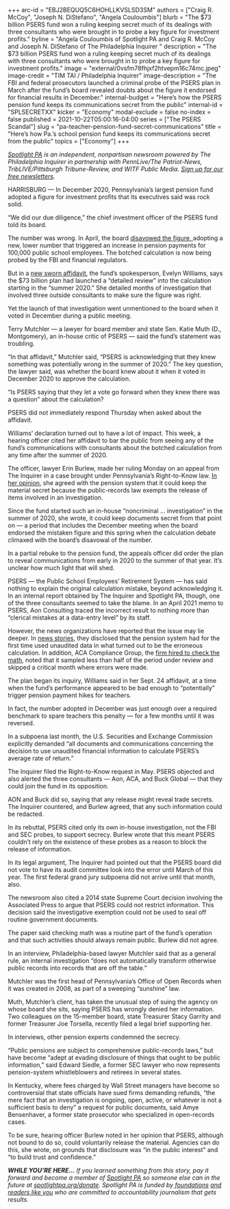 +++
arc-id = "EBJ2BEQUQ5C6HOHLLKVSLSD3SM"
authors = ["Craig R. McCoy", "Joseph N. DiStefano", "Angela Couloumbis"]
blurb = "The $73 billion PSERS fund won a ruling keeping secret much of its dealings with three consultants who were brought in to probe a key figure for investment profits."
byline = "Angela Couloumbis of Spotlight PA and Craig R. McCoy and Joseph N. DiStefano of The Philadelphia Inquirer "
description = "The $73 billion PSERS fund won a ruling keeping secret much of its dealings with three consultants who were brought in to probe a key figure for investment profits."
image = "external/0vsfm78fhjxf2htvepm16c74mc.jpeg"
image-credit = "TIM TAI / Philadelphia Inquirer"
image-description = "The FBI and federal prosecutors launched a criminal probe of the PSERS plan in March after the fund’s board revealed doubts about the figure it endorsed for financial results in December."
internal-budget = "Here’s how the PSERS pension fund keeps its communications secret from the public"
internal-id = "SPLSECRETXX"
kicker = "Economy"
modal-exclude = false
no-index = false
published = 2021-10-22T05:00:16-04:00
series = ["The PSERS Scandal"]
slug = "pa-teacher-pension-fund-secret-communications"
title = "Here’s how Pa.’s school pension fund keeps its communications secret from the public"
topics = ["Economy"]
+++

<a href="https://lesspage.com/"><i>Spotlight PA</i></a><i> is an independent, nonpartisan newsroom powered by The Philadelphia Inquirer in partnership with PennLive/The Patriot-News, TribLIVE/Pittsburgh Tribune-Review, and WITF Public Media. </i><a href="https://lesspage.com/newsletters"><i>Sign up for our free newsletters</i></a><i>.</i>

HARRISBURG — In December 2020, Pennsylvania’s largest pension fund adopted a figure for investment profits that its executives said was rock solid. 

“We did our due diligence,” the chief investment officer of the PSERS fund told its board.

The number was wrong. In April, the board <a href="https://www.inquirer.com/business/psers-pension-board-teachers-school-pa-fund-wolf-20210419.html">disavowed the figure, </a>adopting a new, lower number that triggered an increase in pension payments for 100,000 public school employees. The botched calculation is now being probed by the FBI and financial regulators.

But in a <a href="https://www.documentcloud.org/documents/21089893-psers-evelyn-williams-statement-to-oor?responsive=1&title=1">new sworn affidavit</a>, the fund’s spokesperson, Evelyn Williams, says the $73 billion plan had launched a “detailed review” into the calculation starting in the “summer 2020.” She detailed months of investigation that involved three outside consultants to make sure the figure was right.

<script src="https://lesspage.com/embed.js" async></script><div data-spl-embed-version="1" data-spl-src="https://lesspage.com/embeds/newsletter/"></div>

Yet the launch of that investigation went unmentioned to the board when it voted in December during a public meeting.

Terry Mutchler — a lawyer for board member and state Sen. Katie Muth (D., Montgomery), an in-house critic of PSERS — said the fund’s statement was troubling.

“In that affidavit,” Mutchler said, “PSERS is acknowledging that they knew something was potentially wrong in the summer of 2020.” The key question, the lawyer said, was whether the board knew about it when it voted in December 2020 to approve the calculation.

“Is PSERS saying that they let a vote go forward when they knew there was a question” about the calculation?

PSERS did not immediately respond Thursday when asked about the affidavit.

Williams’ declaration turned out to have a lot of impact. This week, a hearing officer cited her affidavit to bar the public from seeing any of the fund’s communications with consultants about the botched calculation from any time after the summer of 2020.

The officer, lawyer Erin Burlew, made her ruling Monday on an appeal from The Inquirer in a case brought under Pennsylvania’s Right-to-Know law. <a href="https://www.documentcloud.org/documents/21089892-psers-oor-opinion-2021-1856?responsive=1&title=1">In her opinion</a>, she agreed with the pension system that it could keep the material secret because the public-records law exempts the release of items involved in an investigation.

Since the fund started such an in-house “noncriminal ... investigation” in the summer of 2020, she wrote, it could keep documents secret from that point on — a period that includes the December meeting when the board endorsed the mistaken figure and this spring when the calculation debate climaxed with the board’s disavowal of the number.

In a partial rebuke to the pension fund, the appeals officer did order the plan to reveal communications from early in 2020 to the summer of that year. It’s unclear how much light that will shed.

PSERS — the Public School Employees’ Retirement System — has said nothing to explain the original calculation mistake, beyond acknowledging it. In an internal report obtained by The Inquirer and Spotlight PA, though, one of the three consultants seemed to take the blame. In an April 2021 memo to PSERS, Aon Consulting traced the incorrect result to nothing more than “clerical mistakes at a data-entry level” by its staff.

However, the news organizations have reported that the issue may lie deeper. In <a href="https://www.inquirer.com/business/psers-pension-error-mistake-teachers-fbi-20210530.html">news stories</a>, they disclosed that the pension system had for the first time used unaudited data in what turned out to be the erroneous calculation. In addition, ACA Compliance Group, the <a href="https://www.inquirer.com/business/psers-pension-error-mistake-teachers-fbi-20210530.html">firm hired to check the math</a>, noted that it sampled less than half of the period under review and skipped a critical month where errors were made.

The plan began its inquiry, Williams said in her Sept. 24 affidavit, at a time when the fund’s performance appeared to be bad enough to “potentially” trigger pension payment hikes for teachers.

In fact, the number adopted in December was just enough over a required benchmark to spare teachers this penalty — for a few months until it was reversed.

In a subpoena last month, the U.S. Securities and Exchange Commission explicitly demanded “all documents and communications concerning the decision to use unaudited financial information to calculate PSERS’s average rate of return.”

The Inquirer filed the Right-to-Know request in May. PSERS objected and also alerted the three consultants — Aon, ACA, and Buck Global — that they could join the fund in its opposition.

AON and Buck did so, saying that any release might reveal trade secrets. The Inquirer countered, and Burlew agreed, that any such information could be redacted.

In its rebuttal, PSERS cited only its own in-house investigation, not the FBI and SEC probes, to support secrecy. Burlew wrote that this meant PSERS couldn’t rely on the existence of these probes as a reason to block the release of information.

In its legal argument, The Inquirer had pointed out that the PSERS board did not vote to have its audit committee look into the error until March of this year. The first federal grand jury subpoena did not arrive until that month, also.

The newsroom also cited a 2014 state Supreme Court decision involving the Associated Press to argue that PSERS could not restrict information. This decision said the investigative exemption could not be used to seal off routine government documents.

The paper said checking math was a routine part of the fund’s operation and that such activities should always remain public. Burlew did not agree.

In an interview, Philadelphia-based lawyer Mutchler said that as a general rule, an internal investigation “does not automatically transform otherwise public records into records that are off the table.”

Mutchler was the first head of Pennsylvania’s Office of Open Records when it was created in 2008, as part of a sweeping “sunshine” law.

Muth, Mutchler’s client, has taken the unusual step of suing the agency on whose board she sits, saying PSERS has wrongly denied her information. Two colleagues on the 15-member board, state Treasurer Stacy Garrity and former Treasurer Joe Torsella, recently filed a legal brief supporting her.

<script src="https://lesspage.com/embed.js" async></script><div data-spl-embed-version="1" data-spl-src="https://lesspage.com/embeds/donate/"></div>

In interviews, other pension experts condemned the secrecy.

“Public pensions are subject to comprehensive public-records laws,” but have become “adept at evading disclosure of things that ought to be public information,” said Edward Siedle, a former SEC lawyer who now represents pension-system whistleblowers and retirees in several states.

In Kentucky, where fees charged by Wall Street managers have become so controversial that state officials have sued firms demanding refunds, “the mere fact that an investigation is ongoing, open, active, or whatever is not a sufficient basis to deny” a request for public documents, said Amye Bensenhaver, a former state prosecutor who specialized in open-records cases.

To be sure, hearing officer Burlew noted in her opinion that PSERS, although not bound to do so, could voluntarily release the material. Agencies can do this, she wrote, on grounds that disclosure was “in the public interest” and “to build trust and confidence.”

<i><b>WHILE YOU’RE HERE...</b></i><i> If you learned something from this story, pay it forward and become a member of </i><a href="https://lesspage.com/"><i>Spotlight PA</i></a><i> so someone else can in the future at </i><a href="http://spotlightpa.org/donate"><i>spotlightpa.org/donate</i></a><i>. Spotlight PA is funded by</i><a href="https://lesspage.com/support"><i> foundations</i></a><i> </i><a href="https://lesspage.com/support"><i>and readers like you</i></a><i> who are committed to accountability journalism that gets results.</i>
